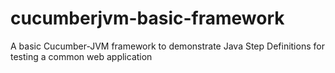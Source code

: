cucumberjvm-basic-framework
===========================

A basic Cucumber-JVM framework to demonstrate Java Step Definitions for testing a common web application 
